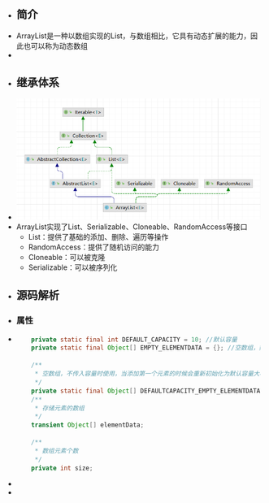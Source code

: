 - ## 简介
- ArrayList是一种以数组实现的List，与数组相比，它具有动态扩展的能力，因此也可以称为动态数组
-
- ## 继承体系
- ![image.png](../assets/image_1643073454713_0.png)
- ArrayList实现了List、Serializable、Cloneable、RandomAccess等接口
	- List：提供了基础的添加、删除、遍历等操作
	- RandomAccess：提供了随机访问的能力
	- Cloneable：可以被克隆
	- Serializable：可以被序列化
- ## 源码解析
- ### 属性
- ```java
      private static final int DEFAULT_CAPACITY = 10; //默认容量
      private static final Object[] EMPTY_ELEMENTDATA = {}; //空数组，如果传入的容量为0时使用
  
      /**
       * 空数组，不传入容量时使用，当添加第一个元素的时候会重新初始化为默认容量大小
       */
      private static final Object[] DEFAULTCAPACITY_EMPTY_ELEMENTDATA = {};
      /**
       * 存储元素的数组
       */
      transient Object[] elementData;
  
      /**
       * 数组元素个数
       */
      private int size;
  ```
-
-